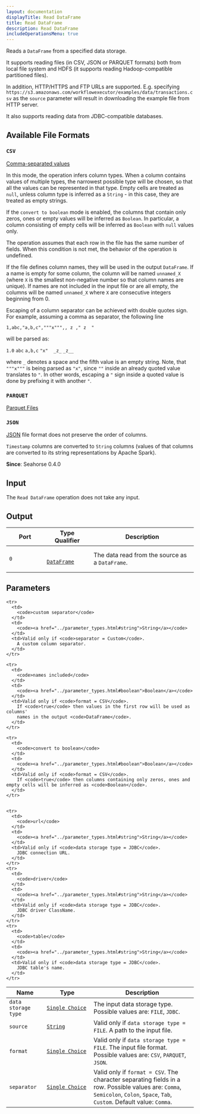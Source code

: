 ```yaml
---
layout: documentation
displayTitle: Read DataFrame
title: Read DataFrame
description: Read DataFrame
includeOperationsMenu: true
---
```


Reads a `DataFrame` from a specified data storage.

It supports reading files (in CSV, JSON or PARQUET formats) both from local file system and
HDFS (it supports reading Hadoop-compatible partitioned files).

In addition, HTTP/HTTPS and FTP URLs are supported. E.g. specifying
``https://s3.amazonaws.com/workflowexecutor/examples/data/transactions.csv`` as the ``source`` parameter will result
in downloading the example file from HTTP server.

It also supports reading data from JDBC-compatible databases.

## Available File Formats

### `CSV`
<a target="_blank" href="https://en.wikipedia.org/wiki/Comma-separated_values">Comma-separated values</a>

In this mode, the operation infers column types.
When a column contains values of multiple types, the narrowest possible type will be chosen,
so that all the values can be represented in that type.
Empty cells are treated as ``null``, unless column type is inferred as a ``String`` - in this
case, they are treated as empty strings.

If the `convert to boolean` mode is enabled, the columns that contain only zeros, ones or empty values will be
inferred as `Boolean`.
In particular, a column consisting of empty cells will be inferred as ``Boolean`` with ``null`` values only.

The operation assumes that each row in the file has the same number of fields.
When this condition is not met, the behavior of the operation is undefined.

If the file defines column names, they will be used in the output `DataFrame`.
If a name is empty for some column, the column will
be named ``unnamed_X`` (where ``X`` is the smallest non-negative number so that
column names are unique). If names are not included in the input file
or are all empty, the columns will be named ``unnamed_X`` where ``X`` are
consecutive integers beginning from 0.

Escaping of a column separator can be achieved with double quotes sign.
For example, assuming a comma as separator, the following line

<code>1,abc,"a,b,c","""x""",, z ," z&nbsp;&nbsp;"</code>

will be parsed as:

``1.0``  ``abc``  ``a,b,c``  ``"x"`` <code>&nbsp;</code> ``_z_``  ``_z__``

where ``_`` denotes a space and the fifth value is an empty string. Note, that ``"""x"""`` is being
parsed as ``"x"``, since ``""`` inside an already quoted value translates to ``"``. In other words,
escaping a ``"`` sign inside a quoted value is done by prefixing it with another ``"``.

### `PARQUET`
<a target="_blank" href="{{ site.SPARK_DOCS }}/sql-programming-guide.html#parquet-files">Parquet Files</a>

### `JSON`
<a target="_blank" href="https://en.wikipedia.org/wiki/JSON">JSON</a>
file format does not preserve the order of columns.

`Timestamp` columns are converted to `String` columns
(values of that columns are converted to its string representations by Apache Spark).


**Since**: Seahorse 0.4.0

## Input

The `Read DataFrame` operation does not take any input.

## Output

<table>
  <thead>
    <tr>
      <th style="width:20%">Port</th>
      <th style="width:25%">Type Qualifier</th>
      <th style="width:55%">Description</th>
    </tr>
  </thead>
  <tbody>
    <tr>
      <td>
        <code>0</code>
      </td>
      <td>
        <code>
          <a href="../classes/dataframe.html">DataFrame</a>
        </code>
      </td>
      <td>The data read from the source as a <code>DataFrame</code>.</td>
    </tr>
  </tbody>
</table>


## Parameters

<table class="table">
  <thead>
    <tr>
      <th style="width:20%">Name</th>
      <th style="width:25%">Type</th>
      <th style="width:55%">Description</th>
    </tr>
  </thead>
  <tbody>
    <tr>
      <td>
        <code>data storage type</code>
      </td>
      <td>
        <code><a href="../parameter_types.html#single-choice">Single Choice</a></code>
      </td>
      <td>The input data storage type. Possible values are:
        <code>FILE</code>, <code>JDBC</code>.
      </td>
    </tr>
    <tr>
      <td>
        <code>source</code>
      </td>
      <td>
        <code><a href="../parameter_types.html#string">String</a></code>
      </td>
      <td>Valid only if <code>data storage type = FILE</code>.
        A path to the input file.
      </td>
    </tr>
    <tr>
      <td>
        <code>format</code>
      </td>
      <td>
        <code><a href="../parameter_types.html#single-choice">Single Choice</a></code>
      </td>
      <td>Valid only if <code>data storage type = FILE</code>.
        The input file format. Possible values are:
        <code>CSV</code>, <code>PARQUET</code>, <code>JSON</code>.
      </td>
    </tr>
    <tr>
      <td>
        <code>separator</code>
      </td>
      <td>
        <code><a href="../parameter_types.html#single-choice">Single Choice</a></code>
      </td>
      <td>Valid only if <code>format = CSV</code>.
        The character separating fields in a row. Possible values are:
        <code>Comma</code>, <code>Semicolon</code>, <code>Colon</code>,
        <code>Space</code>, <code>Tab</code>, <code>Custom</code>.
        Default value: <code>Comma</code>.
      </td>
    </tr>

    <tr>
      <td>
        <code>custom separator</code>
      </td>
      <td>
        <code><a href="../parameter_types.html#string">String</a></code>
      </td>
      <td>Valid only if <code>separator = Custom</code>.
        A custom column separator.
      </td>
    </tr>

    <tr>
      <td>
        <code>names included</code>
      </td>
      <td>
        <code><a href="../parameter_types.html#boolean">Boolean</a></code>
      </td>
      <td>Valid only if <code>format = CSV</code>.
        If <code>true</code> then values in the first row will be used as columns'
        names in the output <code>DataFrame</code>.
      </td>
    </tr>

    <tr>
      <td>
        <code>convert to boolean</code>
      </td>
      <td>
        <code><a href="../parameter_types.html#boolean">Boolean</a></code>
      </td>
      <td>Valid only if <code>format = CSV</code>.
        If <code>true</code> then columns containing only zeros, ones and empty cells will be inferred as <code>Boolean</code>.
      </td>
    </tr>


    <tr>
      <td>
        <code>url</code>
      </td>
      <td>
        <code><a href="../parameter_types.html#string">String</a></code>
      </td>
      <td>Valid only if <code>data storage type = JDBC</code>.
        JDBC connection URL.
      </td>
    </tr>
    <tr>
      <td>
        <code>driver</code>
      </td>
      <td>
        <code><a href="../parameter_types.html#string">String</a></code>
      </td>
      <td>Valid only if <code>data storage type = JDBC</code>.
        JDBC driver ClassName.
      </td>
    </tr>
    <tr>
      <td>
        <code>table</code>
      </td>
      <td>
        <code><a href="../parameter_types.html#string">String</a></code>
      </td>
      <td>Valid only if <code>data storage type = JDBC</code>.
        JDBC table's name.
      </td>
    </tr>
  </tbody>
</table>
